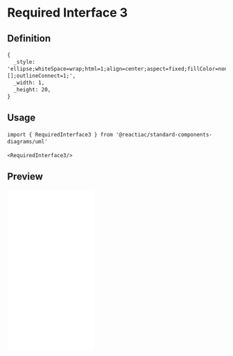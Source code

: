 # Required Interface 3

## Definition

```
{
  _style: 'ellipse;whiteSpace=wrap;html=1;align=center;aspect=fixed;fillColor=none;strokeColor=none;resizable=0;perimeter=centerPerimeter;rotatable=0;allowArrows=0;points=[];outlineConnect=1;',
  _width: 1,
  _height: 20,
}
```

## Usage

```
import { RequiredInterface3 } from '@reactiac/standard-components-diagrams/uml'

<RequiredInterface3/>
```

## Preview

<img src="./required-interface-3.png" width="200"/>
